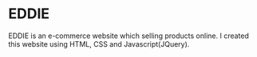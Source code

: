 # EDDIE
EDDIE is an e-commerce website which selling products online. I created this website using HTML, CSS and Javascript(JQuery).

